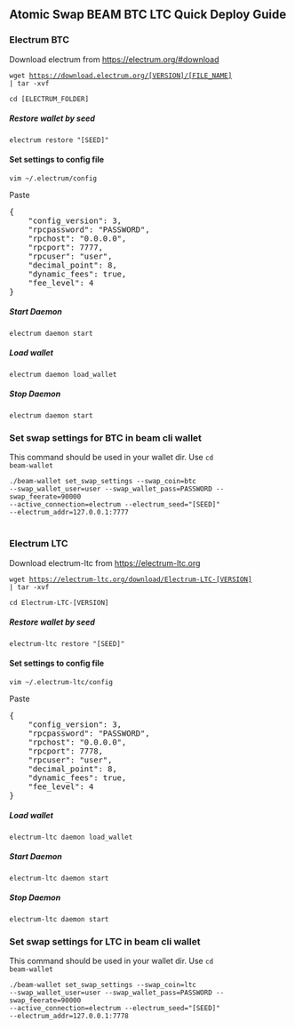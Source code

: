 ## Atomic Swap BEAM BTC LTC Quick Deploy Guide

### Electrum BTC

Download electrum from <link>https://electrum.org/#download</link>

<code>wget https://download.electrum.org/[VERSION]/[FILE_NAME] | tar -xvf</code>

<code>cd [ELECTRUM_FOLDER]</code>

##### Restore wallet by seed
<code>electrum restore "[SEED]"</code>

#### Set settings to config file
<code>vim ~/.electrum/config</code>

Paste 
<pre>{
    "config_version": 3,
    "rpcpassword": "PASSWORD",
    "rpchost": "0.0.0.0",
    "rpcport": 7777,
    "rpcuser": "user",
    "decimal_point": 8,
    "dynamic_fees": true,
    "fee_level": 4
}</pre>

##### Start Daemon
<code>electrum daemon start</code>

##### Load wallet
<code>electrum daemon load_wallet</code>

##### Stop Daemon
<code>electrum daemon start</code>

### Set swap settings for BTC in beam cli wallet

This command should be used in your wallet dir. Use <code>cd beam-wallet</code>

<code>./beam-wallet set_swap_settings --swap_coin=btc --swap_wallet_user=user --swap_wallet_pass=PASSWORD --swap_feerate=90000 --active_connection=electrum --electrum_seed="[SEED]" --electrum_addr=127.0.0.1:7777</code>

#

### Electrum LTC

Download electrum-ltc from <link>https://electrum-ltc.org</link>

<code>wget https://electrum-ltc.org/download/Electrum-LTC-[VERSION] | tar -xvf</code>

<code>cd Electrum-LTC-[VERSION]</code>

##### Restore wallet by seed
<code>electrum-ltc restore "[SEED]"</code>


#### Set settings to config file
<code>vim ~/.electrum-ltc/config</code>

Paste 
<pre>{
    "config_version": 3,
    "rpcpassword": "PASSWORD",
    "rpchost": "0.0.0.0",
    "rpcport": 7778,
    "rpcuser": "user",
    "decimal_point": 8,
    "dynamic_fees": true,
    "fee_level": 4
}</pre>

##### Load wallet
<code>electrum-ltc daemon load_wallet</code>

##### Start Daemon
<code>electrum-ltc daemon start</code>

##### Stop Daemon
<code>electrum-ltc daemon start</code>


### Set swap settings for LTC in beam cli wallet

This command should be used in your wallet dir. Use <code>cd beam-wallet</code>

<code>./beam-wallet set_swap_settings --swap_coin=ltc --swap_wallet_user=user --swap_wallet_pass=PASSWORD --swap_feerate=90000 --active_connection=electrum --electrum_seed="[SEED]" --electrum_addr=127.0.0.1:7778</code>

